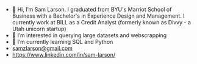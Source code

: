 - 👋 Hi, I’m Sam Larson. I graduated from BYU's Marriot School of Business with a Bachelor's in Experience Design and Management. I currently work at BILL as a Credit Analyst (formerly known as Divvy - a Utah unicorn startup)
- 👀 I’m interested in querying large datasets and webscrapping
- 🌱 I’m currently learning SQL and Python
- samzlarson@gmail.com
- https://www.linkedin.com/in/sam-larson/
<!---
samzlarson/samzlarson is a ✨ special ✨ repository because its `README.md` (this file) appears on your GitHub profile.
You can click the Preview link to take a look at your changes.
--->
